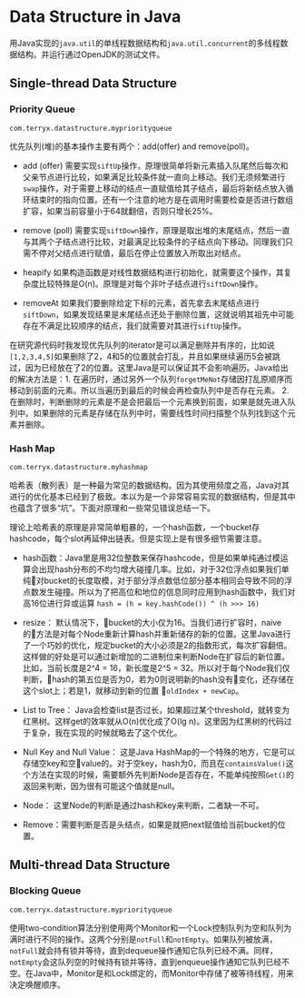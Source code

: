# Data Structure in Java

用Java实现的`java.util`的单线程数据结构和`java.util.concurrent`的多线程数据结构。并运行通过OpenJDK的测试文件。

## Single-thread Data Structure

### Priority Queue
`com.terryx.datastructure.mypriorityqueue` 

优先队列(堆)的基本操作主要有两个：add(offer) and remove(poll)。
- add (offer)
需要实现`siftUp`操作，原理很简单将新元素插入队尾然后每次和父亲节点进行比较，如果满足比较条件就一直向上移动。我们无须频繁进行`swap`操作，对于需要上移动的结点一直赋值给其子结点，最后将新结点放入循环结束时的指向位置。还有一个注意的地方是在调用时需要检查是否进行数组扩容，如果当前容量小于64就翻倍，否则只增长25%。

- remove (poll)
需要实现`siftDown`操作，原理是取出堆的末尾结点，然后一直与其两个子结点进行比较，对最满足比较条件的子结点向下移动。同理我们只需不停对父结点进行赋值，最后在停止位置放入所取出对结点。

- heapify
如果构造函数是对线性数据结构进行初始化，就需要这个操作，其复杂度比较特殊是O(n)。原理是对每个非叶子结点进行`siftDown`操作。

- removeAt
如果我们要删除给定下标的元素，首先拿去末尾结点进行`siftDown`，如果发现结果是末尾结点还处于删除位置，这就说明其祖先中可能存在不满足比较顺序的结点，我们就需要对其进行`siftUp`操作。

在研究源代码时我发现优先队列的iterator是可以满足删除并有序的，比如说`[1,2,3,4,5]`如果删除了2，4和5的位置就会打乱，并且如果继续遍历5会被跳过，因为已经放在了2的位置。这里Java是可以保证其不会影响遍历。Java给出的解决方法是：1. 在遍历时，通过另外一个队列`forgetMeNot`存储因打乱原顺序而移动到前面的元素。所以当遍历到最后的时候会再检查队列中是否存在元素。 2. 在删除时，判断删除的元素是不是会把最后一个元素换到前面，如果是就先进入队列中。如果删除的元素是存储在队列中时，需要线性时间扫描整个队列找到这个元素并删除。

### Hash Map
`com.terryx.datastructure.myhashmap`

哈希表（散列表）是一种最为常见的数据结构。因为其使用频度之高，Java对其进行的优化基本已经到了极致。本以为是一个非常容易实现的数据结构，但是其中也蕴含了很多“坑”。下面对原理和一些常见错误总结一下。

理论上哈希表的原理是非常简单粗暴的，一个hash函数，一个bucket存hashcode，每个slot再延伸出链表。但是实现上是有很多细节需要注意。

- hash函数：Java里是用32位整数来保存hashcode，但是如果单纯通过模运算会出现hash分布的不均匀增大碰撞几率。比如，对于32位浮点如果我们单纯对bucket的长度取模，对于部分浮点数低位部分基本相同会导致不同的浮点数发生碰撞。所以为了把高位和地位的信息同时应用到hash函数中，我们对高16位进行异或运算 `hash = (h = key.hashCode()) ^ (h >>> 16)`

- resize： 默认情况下，bucket的大小仅为16。当我们进行扩容时，naive的方法是对每个Node重新计算hash并重新储存的新的位置。这里Java进行了一个巧妙的优化，规定bucket的大小必须是2的指数形式，每次扩容翻倍。这样做的好处是可以通过新增加的二进制位来判断Node在扩容后的新位置。比如，当前长度是2^4 = 16，新长度是2^5 = 32。所以对于每个Node我们仅判断，hash的第五位是否为0，若为0则说明新的hash没有变化，还存储在这个slot上；若是1，就移动到新的位置 `oldIndex + newCap`。

- List to Tree： Java会检查list是否过长，如果超过某个threshold，就转变为红黑树。这样get的效率就从O(n)优化成了O(lg n)。这里因为红黑树的代码过于复杂，我在实现的时候就略去了这个优化。

- Null Key and Null Value： 这是Java HashMap的一个特殊的地方，它是可以存储空key和空value的。对于空key，hash为0，而且在`containsValue()`这个方法在实现的时候，需要额外先判断Node是否存在，不能单纯按照`Get()`的返回来判断，因为很有可能这个值就是null。

- Node： 这里Node的判断是通过hash和key来判断，二者缺一不可。

- Remove：需要判断是否是头结点，如果是就把next赋值给当前bucket的位置。

## Multi-thread Data Structure

### Blocking Queue
`com.terryx.datastructure.mypriorityqueue` 

使用two-condition算法分别使用两个Monitor和一个Lock控制队列为空和队列为满时进行不同的操作。这两个分别是`notFull`和`notEmpty`。如果队列被放满，`notFull`就会持有锁并等待，直到dequeue操作通知它队列已经不满。同样，`notEmpty`会这队列空的时候持有锁并等待，直到enqueue操作通知它队列已经不空。在Java中，Monitor是和Lock绑定的，而Monitor中存储了被等待线程，用来决定唤醒顺序。